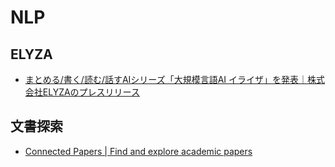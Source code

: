 # NLP

## ELYZA

- [まとめる/書く/読む/話すAIシリーズ「大規模言語AI イライザ」を発表｜株式会社ELYZAのプレスリリース](https://prtimes.jp/main/html/rd/p/000000021.000047565.html)

## 文書探索

- [Connected Papers | Find and explore academic papers](https://www.connectedpapers.com/)